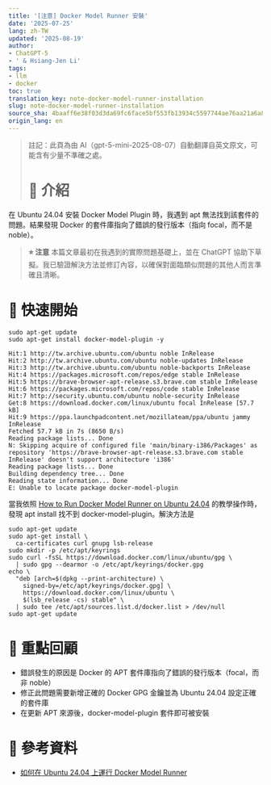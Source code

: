```yaml
---
title: '[注意] Docker Model Runner 安裝'
date: '2025-07-25'
lang: zh-TW
updated: '2025-08-19'
author:
- ChatGPT-5
- ' & Hsiang-Jen Li'
tags:
- llm
- docker
toc: true
translation_key: note-docker-model-runner-installation
slug: note-docker-model-runner-installation
source_sha: 4baaff6e38f03d3da69fc6face5bf553fb13934c5597744ae76aa21a6a80b4d2
origin_lang: en
---
```


> 註記：此頁為由 AI（gpt-5-mini-2025-08-07）自動翻譯自英文原文，可能含有少量不準確之處。
> 
> # 📌 介紹

在 Ubuntu 24.04 安裝 Docker Model Plugin 時，我遇到 apt 無法找到該套件的問題。結果發現 Docker 的套件庫指向了錯誤的發行版本（指向 focal，而不是 noble）。

> **⭐ 注意** 
> 本篇文章最初在我遇到的實際問題基礎上，並在 ChatGPT 協助下草擬。我已驗證解決方法並修訂內容，以確保對面臨類似問題的其他人而言準確且清晰。

<!-- more -->

# 🚀 快速開始

```shell
sudo apt-get update
sudo apt-get install docker-model-plugin -y

Hit:1 http://tw.archive.ubuntu.com/ubuntu noble InRelease                                 
Hit:2 http://tw.archive.ubuntu.com/ubuntu noble-updates InRelease                         
Hit:3 http://tw.archive.ubuntu.com/ubuntu noble-backports InRelease                       
Hit:4 https://packages.microsoft.com/repos/edge stable InRelease                          
Hit:5 https://brave-browser-apt-release.s3.brave.com stable InRelease                     
Hit:6 https://packages.microsoft.com/repos/code stable InRelease                          
Hit:7 http://security.ubuntu.com/ubuntu noble-security InRelease                          
Get:8 https://download.docker.com/linux/ubuntu focal InRelease [57.7 kB]                  
Hit:9 https://ppa.launchpadcontent.net/mozillateam/ppa/ubuntu jammy InRelease             
Fetched 57.7 kB in 7s (8650 B/s)
Reading package lists... Done
N: Skipping acquire of configured file 'main/binary-i386/Packages' as repository 'https://brave-browser-apt-release.s3.brave.com stable InRelease' doesn't support architecture 'i386'
Reading package lists... Done
Building dependency tree... Done
Reading state information... Done
E: Unable to locate package docker-model-plugin
```

當我依照 [How to Run Docker Model Runner on Ubuntu 24.04](https://mrcloudbook.com/how-to-run-docker-model-runner-on-ubuntu-24-04/) 的教學操作時，發現 apt install 找不到 docker-model-plugin。解決方法是

```shell
sudo apt-get update
sudo apt-get install \
  ca-certificates curl gnupg lsb-release
sudo mkdir -p /etc/apt/keyrings
sudo curl -fsSL https://download.docker.com/linux/ubuntu/gpg \
  | sudo gpg --dearmor -o /etc/apt/keyrings/docker.gpg
echo \
  "deb [arch=$(dpkg --print-architecture) \
    signed-by=/etc/apt/keyrings/docker.gpg] \
    https://download.docker.com/linux/ubuntu \
    $(lsb_release -cs) stable" \
  | sudo tee /etc/apt/sources.list.d/docker.list > /dev/null
sudo apt-get update
```

# 🔁 重點回顧

- 錯誤發生的原因是 Docker 的 APT 套件庫指向了錯誤的發行版本（focal，而非 noble）
- 修正此問題需要新增正確的 Docker GPG 金鑰並為 Ubuntu 24.04 設定正確的套件庫
- 在更新 APT 來源後，docker-model-plugin 套件即可被安裝

# 🔗 參考資料

- [如何在 Ubuntu 24.04 上運行 Docker Model Runner](https://mrcloudbook.com/how-to-run-docker-model-runner-on-ubuntu-24-04/)

